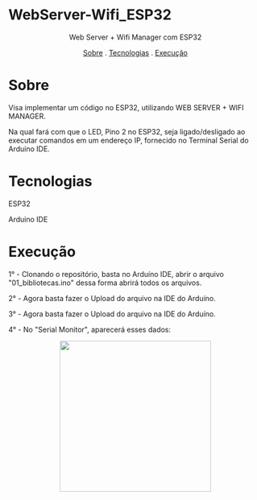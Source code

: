 # WebServer-Wifi_ESP32

<p align="center"> Web Server + Wifi Manager com ESP32 </p>

<p align="center">
 <a href= "#sobre">Sobre</a> .
 <a href= "#tecnologias">Tecnologias</a> .
 <a href= "#execução">Execução</a> 
</p> 

# Sobre
<p> Visa implementar um código no ESP32, utilizando WEB SERVER + WIFI MANAGER.  </p>
<p> Na qual fará com que o LED, Pino 2 no ESP32, seja ligado/desligado ao executar comandos em um endereço IP, fornecido no Terminal Serial do Arduino IDE. </p>

# Tecnologias
<p> ESP32 </p>
<p> Arduino IDE </p>

# Execução
<p>1° - Clonando o repositório, basta no Arduíno IDE, abrir o arquivo "01_bibliotecas.ino" dessa forma abrirá todos os arquivos. </p>
<p> </p>
<p> 2° - Agora basta fazer o Upload do arquivo na IDE do Arduíno. </p>
<p> </p>
<p>3° - Agora basta fazer o Upload do arquivo na IDE do Arduíno. </p>
<p> </p>
<p>4° - No "Serial Monitor", aparecerá esses dados: </p>
<div align="center">
<img src="https://user-images.githubusercontent.com/90197643/172715815-c0fe724a-b7a0-44a4-9be9-04f13374b94f.PNG" width="300px" />
</div>         
